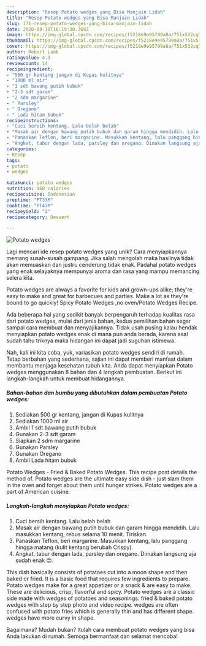 ```yaml
---
description: "Resep Potato wedges yang Bisa Manjain Lidah"
title: "Resep Potato wedges yang Bisa Manjain Lidah"
slug: 171-resep-potato-wedges-yang-bisa-manjain-lidah
date: 2020-08-10T16:19:30.368Z
image: https://img-global.cpcdn.com/recipes/f5218e9e95799a8a/751x532cq70/potato-wedges-foto-resep-utama.jpg
thumbnail: https://img-global.cpcdn.com/recipes/f5218e9e95799a8a/751x532cq70/potato-wedges-foto-resep-utama.jpg
cover: https://img-global.cpcdn.com/recipes/f5218e9e95799a8a/751x532cq70/potato-wedges-foto-resep-utama.jpg
author: Robert Lamb
ratingvalue: 4.9
reviewcount: 14
recipeingredient:
- "500 gr kentang jangan di Kupas kulitnya"
- "1000 ml air"
- "1 sdt bawang putih bubuk"
- "2-3 sdt garam"
- "2 sdm margarine"
- " Parsley"
- " Oregano"
- " Lada hitam bubuk"
recipeinstructions:
- "Cuci bersih kentang. Lalu belah belah"
- "Masak air dengan bawang putih bubuk dan garam hingga mendidih. Lalu masukkan kentang, rebus selama 10 menit. Tiriskan."
- "Panaskan Teflon, beri margarine. Masukkan kentang, lalu panggang hingga matang (kulit kentang berubah Crispy)."
- "Angkat, tabur dengan lada, parsley dan oregano. Dimakan langsung aja sudah enak 😍."
categories:
- Resep
tags:
- potato
- wedges

katakunci: potato wedges 
nutrition: 168 calories
recipecuisine: Indonesian
preptime: "PT33M"
cooktime: "PT47M"
recipeyield: "2"
recipecategory: Dessert

---
```



![Potato wedges](https://img-global.cpcdn.com/recipes/f5218e9e95799a8a/751x532cq70/potato-wedges-foto-resep-utama.jpg)

Lagi mencari ide resep potato wedges yang unik? Cara menyiapkannya memang susah-susah gampang. Jika salah mengolah maka hasilnya tidak akan memuaskan dan justru cenderung tidak enak. Padahal potato wedges yang enak selayaknya mempunyai aroma dan rasa yang mampu memancing selera kita.

Potato wedges are always a favorite for kids and grown-ups alike; they&#39;re easy to make and great for barbecues and parties. Make a lot as they&#39;re bound to go quickly! Spicy Potato Wedges ,no oven/Potato Wedges Recipe.

Ada beberapa hal yang sedikit banyak berpengaruh terhadap kualitas rasa dari potato wedges, mulai dari jenis bahan, kedua pemilihan bahan segar sampai cara membuat dan menyajikannya. Tidak usah pusing kalau hendak menyiapkan potato wedges enak di mana pun anda berada, karena asal sudah tahu triknya maka hidangan ini dapat jadi suguhan istimewa.


Nah, kali ini kita coba, yuk, variasikan potato wedges sendiri di rumah. Tetap berbahan yang sederhana, sajian ini dapat memberi manfaat dalam membantu menjaga kesehatan tubuh kita. Anda dapat menyiapkan Potato wedges menggunakan 8 bahan dan 4 langkah pembuatan. Berikut ini langkah-langkah untuk membuat hidangannya.

<!--inarticleads1-->

##### Bahan-bahan dan bumbu yang dibutuhkan dalam pembuatan Potato wedges:

1. Sediakan 500 gr kentang, jangan di Kupas kulitnya
1. Sediakan 1000 ml air
1. Ambil 1 sdt bawang putih bubuk
1. Gunakan 2-3 sdt garam
1. Siapkan 2 sdm margarine
1. Gunakan  Parsley
1. Gunakan  Oregano
1. Ambil  Lada hitam bubuk


Potato Wedges - Fried &amp; Baked Potato Wedges. This recipe post details the method of. Potato wedges are the ultimate easy side dish - just slam them in the oven and forget about them until hunger strikes. Potato wedges are a part of American cuisine. 

<!--inarticleads2-->

##### Langkah-langkah menyiapkan Potato wedges:

1. Cuci bersih kentang. Lalu belah belah
1. Masak air dengan bawang putih bubuk dan garam hingga mendidih. Lalu masukkan kentang, rebus selama 10 menit. Tiriskan.
1. Panaskan Teflon, beri margarine. Masukkan kentang, lalu panggang hingga matang (kulit kentang berubah Crispy).
1. Angkat, tabur dengan lada, parsley dan oregano. Dimakan langsung aja sudah enak 😍.


This dish basically consists of potatoes cut into a moon shape and then baked or fried. It is a basic food that requires few ingredients to prepare. Potato wedges make for a great appetizer or a snack &amp; are easy to make. These are delicious, crisp, flavorful and spicy. Potato wedges are a classic side made with wedges of potatoes and seasonings. fried &amp; baked potato wedges with step by step photo and video recipe. wedges are often confused with potato fries which is generally thin and has different shape. wedges have more curvy in shape. 

Bagaimana? Mudah bukan? Itulah cara membuat potato wedges yang bisa Anda lakukan di rumah. Semoga bermanfaat dan selamat mencoba!
